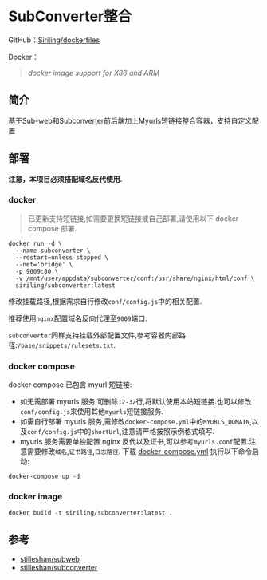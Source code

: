 # SubConverter整合

GitHub：[Siriling/dockerfiles](https://github.com/Siriling/dockerfiles)

Docker：

> *docker image support for X86 and ARM*

## 简介
基于Sub-web和Subconverter前后端加上Myurls短链接整合容器，支持自定义配置

## 部署
**注意，本项目必须搭配域名反代使用.**

### docker
> 已更新支持短链接,如需要更换短链接或自己部署,请使用以下 docker compose 部署.
```shell
docker run -d \
  --name subconverter \
  --restart=unless-stopped \
  --net='bridge' \
  -p 9009:80 \
  -v /mnt/user/appdata/subconverter/conf:/usr/share/nginx/html/conf \
  siriling/subconverter:latest
```
修改挂载路径,根据需求自行修改`conf/config.js`中的相关配置.

推荐使用`nginx`配置域名反向代理至`9009`端口.

`subconverter`同样支持挂载外部配置文件,参考容器内部路径:`/base/snippets/rulesets.txt`.

### docker compose
docker compose 已包含 myurl 短链接:
- 如无需部署 myurls 服务,可删除`12-32`行,将默认使用本站短链接.也可以修改`conf/config.js`来使用其他`myurls`短链接服务.
- 如需自行部署 myurls 服务,需修改`docker-compose.yml`中的`MYURLS_DOMAIN`,以及`conf/config.js`中的`shortUrl`,注意请严格按照示例格式填写.
- myurls 服务需要单独配置 nginx 反代以及证书,可以参考`myurls.conf`配置.注意需要修改`域名`,`证书路径`,`日志路径`.
下载 [docker-compose.yml](https://raw.githubusercontent.com/stilleshan/dockerfiles/main/sub/docker-compose.yml) 执行以下命令启动:
```shell
docker-compose up -d
```

### docker image

```shell
docker build -t siriling/subconverter:latest .
```

## 参考

- [stilleshan/subweb](https://github.com/stilleshan/subweb)
- [stilleshan/subconverter](https://github.com/stilleshan/subconverter)
